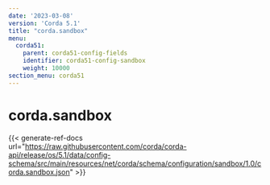 ```yaml
---
date: '2023-03-08'
version: 'Corda 5.1'
title: "corda.sandbox"
menu:
  corda51:
    parent: corda51-config-fields
    identifier: corda51-config-sandbox
    weight: 10000
section_menu: corda51
---
```

# corda.sandbox
{{< generate-ref-docs url="https://raw.githubusercontent.com/corda/corda-api/release/os/5.1/data/config-schema/src/main/resources/net/corda/schema/configuration/sandbox/1.0/corda.sandbox.json" >}}